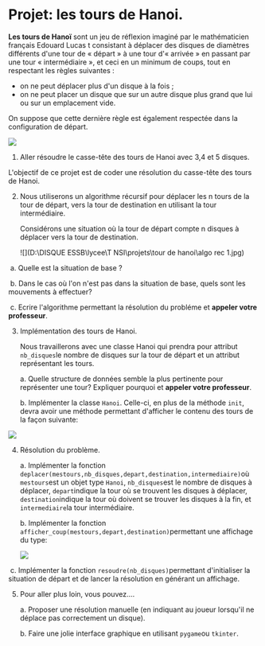 # Projet: les tours de Hanoi. 



**Les tours de Hanoï** sont un jeu de réflexion imaginé par le mathématicien français Edouard Lucas  t consistant à déplacer des disques de diamètres différents d'une tour de « départ » à une tour d'« arrivée » en passant par une tour « intermédiaire », et ceci en un minimum de coups, tout en respectant les règles suivantes :

- on ne peut déplacer plus d'un disque à la fois ;
- on ne peut placer un disque que sur un autre disque plus grand que lui ou sur un emplacement vide.

On suppose que cette dernière règle est également respectée dans la configuration de départ.

![](\IMG\imagetourdehanoi.jpg)



1. Aller résoudre le casse-tête des tours de Hanoi avec 3,4 et 5 disques. 

   [](http://championmath.free.fr/tourhanoi.htm)

L'objectif de ce projet est de coder une résolution du casse-tête des tours de Hanoi. 

2. Nous utiliserons un algorithme récursif pour déplacer les n tours de la tour de départ, vers la tour de destination en utilisant la tour intermédiaire. 

   Considérons une situation où la tour de départ compte n disques à déplacer vers la tour de destination. 

   ![](D:\DISQUE ESSB\lycee\T NSI\projets\tour de hanoi\algo rec 1.jpg)

​	a. Quelle est la situation de base ? 

​	b. Dans le cas où l'on n'est pas dans la situation de base, quels sont les mouvements à effectuer? 

​	c. Ecrire l'algorithme permettant la résolution du probléme et **appeler votre professeur**. 

3. Implémentation des tours de Hanoi. 

   Nous travaillerons avec une classe Hanoi qui prendra pour attribut `nb_disques`le nombre de disques sur la tour de départ et un attribut représentant les tours. 

   a. Quelle structure de données semble la plus pertinente pour représenter une tour? Expliquer pourquoi et **appeler votre professeur**. 

   b. Implémenter la classe `Hanoi`. Celle-ci, en plus de la méthode `init`, devra avoir une méthode permettant d'afficher le contenu des tours de la façon suivante: 

![](/IMG/affichagetours.jpg)

4. Résolution du problème. 

   a. Implémenter la fonction `deplacer(mestours,nb_disques,depart,destination,intermediaire)`où `mestours`est un objet type `Hanoi`, `nb_disques`est le nombre de disques à déplacer, `depart`indique la tour où se trouvent les disques à déplacer, `destination`indique la tour où doivent se trouver les disques à la fin, et `intermediaire`la tour intermédiaire. 

   b. Implémenter la fonction `afficher_coup(mestours,depart,destination)`permettant une affichage du type:

   ![](/IMG/affichagetour.jpg)

​	c. Implémenter la fonction `resoudre(nb_disques)`permettant d'initialiser la situation de départ et de 		lancer la résolution en générant un affichage. 

5. Pour aller plus loin, vous pouvez....

   a. Proposer une résolution manuelle (en indiquant au joueur lorsqu'il ne déplace pas correctement un disque). 

   b. Faire une jolie interface graphique en utilisant `pygame`ou `tkinter`. 

   





